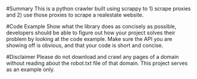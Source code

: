 #Summary
This is a python crawler built using scrappy to 1) scrape proxies and 2) use those proxies to scrape a realestate website.

#Code Example
Show what the library does as concisely as possible, developers should be able to figure out how your project solves their problem by looking at the code example. Make sure the API you are showing off is obvious, and that your code is short and concise.

#Disclaimer
Please do not download and crawl any pages of a domain without reading about the robot.txt file of that domain. This project serves as an example only.  